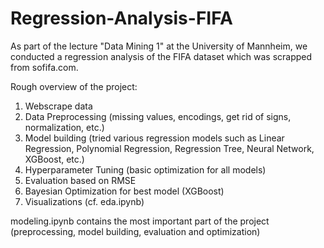 # Regression-Analysis-FIFA

As part of the lecture "Data Mining 1" at the University of Mannheim, we conducted a regression analysis of the FIFA dataset which was scrapped from sofifa.com.

Rough overview of the project:
1) Webscrape data
2) Data Preprocessing (missing values, encodings, get rid of signs, normalization, etc.)
3) Model building (tried various regression models such as Linear Regression, Polynomial Regression, Regression Tree, Neural Network, XGBoost, etc.)
4) Hyperparameter Tuning (basic optimization for all models)
5) Evaluation based on RMSE
6) Bayesian Optimization for best model (XGBoost)
7) Visualizations (cf. eda.ipynb)


modeling.ipynb contains the most important part of the project (preprocessing, model building, evaluation and optimization)
